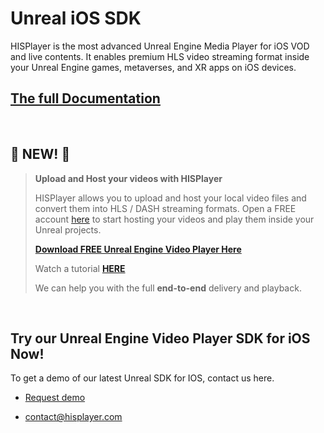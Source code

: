 # Unreal iOS SDK

HISPlayer is the most advanced Unreal Engine Media Player for iOS VOD and live contents. It enables premium HLS video streaming format inside your Unreal Engine games, metaverses, and XR apps on iOS devices.

## [The full Documentation](https://hisplayer.github.io/UnrealiOS-SDK/#/)

<br>

## 🚀 NEW! 🚀
>**Upload and Host your videos with HISPlayer**
>
> HISPlayer allows you to upload and host your local video files and convert them into HLS / DASH streaming formats.
> Open a FREE account [here](https://dashboard.hisplayer.com/signup) to start hosting your videos and play them inside your Unreal projects.
>
>**[Download FREE Unreal Engine Video Player Here](https://github.com/HISPlayer/Unreal_Engine_Media_Player/releases/tag/v2.8.2)**
>
> Watch a tutorial **[HERE](https://www.youtube.com/watch?v=awfN0zz-8zQ)**
>
> We can help you with the full **end-to-end** delivery and playback.

<br>

## Try our Unreal Engine Video Player SDK for iOS Now!

To get a demo of our latest Unreal SDK for IOS, contact us here.

* [Request demo](https://hisplayer.com/demo-unrealengine-mediaplayer-sdk-github/)

* contact@hisplayer.com

